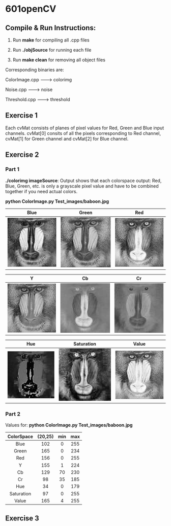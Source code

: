 # 601openCV

## Compile & Run Instructions:
1. Run **make** for compiling all .cpp files

2. Run **./objSource** for running each file

3. Run **make clean** for removing all object files


Corresponding binaries are:

ColorImage.cpp ---> colorimg 

Noise.cpp ---> noise	

Threshold.cpp ---> threshold

## Exercise 1

Each cvMat consists of planes of pixel values for Red, Green and Blue input channels. cvMat[0] consits of all the pixels corresponding to Red channel, cvMat[1] for Green channel and cvMat[2] for Blue channel.

## Exercise 2

### Part 1
**./colorimg imageSource**: Output shows that each colorspace output: Red, Blue, Green, etc. is only a grayscale pixel value and have to be combined together if you need actual colors. 

**python ColorImage.py Test_images/baboon.jpg**

| Blue 				| Green 			  	| Red 				|
|:-----------------:|:---------------------:|:-----------------:|
| ![blue](/Run_Images/Blue.png) | ![green](/Run_Images/Green.png) 	| ![red](/Run_Images/Red.png) 	|

| Y 				| Cb 			  		| Cr 				|
|:-----------------:|:---------------------:|:-----------------:|
| ![y](/Run_Images/Y.png) 		| ![cb](/Run_Images/Cb.png) 		| ![cr](/Run_Images/Cr.png) 	|

| Hue 				| Saturation 			| Value 			|
|:-----------------:|:---------------------:|:-----------------:|
| ![hue](/Run_Images/Hue.png) | ![sat](/Run_Images/Saturation.png)  | ![val](/Run_Images/Value.png) |

### Part 2

Values for: **python ColorImage.py Test_images/baboon.jpg** 

| ColorSpace 	| (20,25) 	| min 	| max 	|
|:-------------:|:---------:|:-----:|:-----:|
| Blue 			| 102 		| 0 	| 255	|
| Green 		| 165 		| 0		| 234	|
| Red 			| 156		| 0		| 255   |
| Y 			| 155		| 1 	| 224	|
| Cb 			| 129 		| 70 	| 230	|
| Cr 			| 98 		| 35 	| 185	|
| Hue 			| 34 		| 0 	| 179	|
| Saturation 	| 97 		| 0 	| 255	|
| Value 		| 165		| 4 	| 255	|

## Exercise 3



